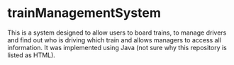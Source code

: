 # trainManagementSystem
This is a system designed to allow users to board trains, to manage drivers and find out who is driving which train and allows managers to access all information. It was implemented using Java (not sure why this repository is listed as HTML).
